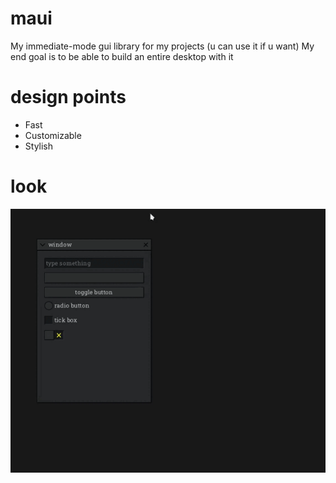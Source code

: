 # maui
My immediate-mode gui library for my projects (u can use it if u want)
My end goal is to be able to build an entire desktop with it

# design points
- Fast
- Customizable
- Stylish

# look

![](https://github.com/isaiahparton/maui/blob/main/demo.gif)